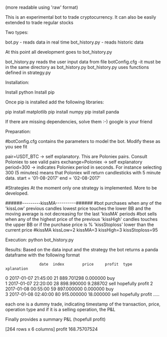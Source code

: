 (more readable using 'raw' format)

This is an experimental bot to trade cryptocurrency. It can also be easily extended to trade regular stocks

Two types:

bot.py - reads data in real time
bot_history.py - reads historic data

At this point all development goes to bot_history.py

bot_history.py reads the user input data from file botConfig.cfg -it must be in the same directory as bot_history.py
bot_history.py uses functions defined in strategy.py

Installation:

Install python
Install pip

Once pip is installed add the following libraries:

pip install matplotlib
pip install numpy
pip install panda

If there are missing dependencies, solve them :-) google is your friend

Preparation:

#botConfig.cfg contains the parameters to model the bot. Modify these as you see fit

pair=USDT_BTC			-> self explanatory. This are Poloniex pairs. Consult Poloniex to see valid pairs
exchange=Poloniex		-> self explanatory
period=300				-> indicates Poloniex period in seconds. For instance selecting 300 (5 minutes) means that Poloniex will return candlesticks with 5 minute data. 
start = '01-08-2017'
end = '02-08-2017'


#Strategies
At the moment only one strategy is implemented. More to be developed.

######---------kissMA----------###### 
#bot purchases when any of the 'kissLow' previous candles lowest price touches the lower BB and the moving average is not decreasing for the last 'kissMA' periods
#bot sells when any of the highest price of the previous 'kissHigh' candles touches the upper BB or if the purchase price is % 'kissStoploss' lower than the current price
#kissMA
kissLow=2
kissMA=3
kissHigh=3
kissStoploss=95


Execution:
python bot_history.py

Results:
Based on the data input and the strategy the bot returns a panda dataframe with the following format  

                   date  index        price     profit  type        xplanation
0   2017-01-07 21:45:00     21   889.701298   0.000000   buy                  
1   2017-01-07 22:20:00     28   898.990000   9.288702  sell  hopefully profit
2   2017-01-08 00:55:00     59   897.000000   0.000000   buy                  
3   2017-01-08 02:40:00     80   915.000000  18.000000  sell  hopefully profit
.....

each one is a dummy trade, indicating timestamp of the transaction, price, operation type and if it is a selling operation, the P&L

Finally provides a summary P&L (hopefull profit)

[264 rows x 6 columns]
profit 168.75707524


